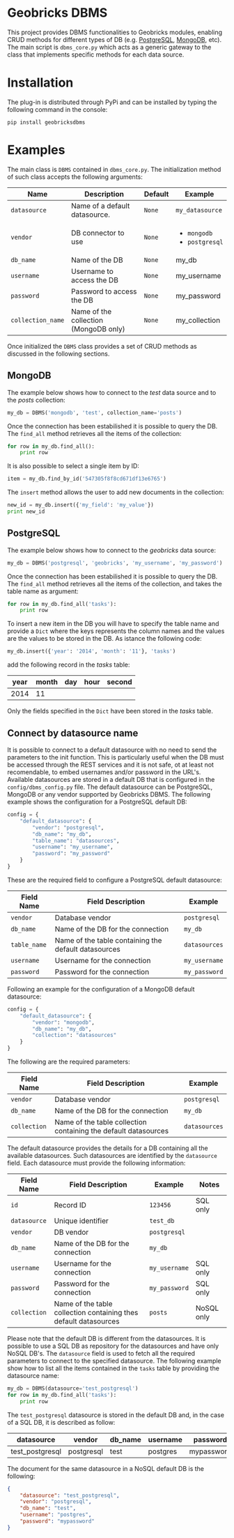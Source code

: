 Geobricks DBMS
==============

This project provides DBMS functionalities to Geobricks modules, enabling CRUD methods for different types of DB (e.g. [PostgreSQL](http://www.postgresql.org/), [MongoDB](http://www.mongodb.org/), etc). The main script is ```dbms_core.py``` which acts as a generic gateway to the class that implements specific methods for each data source.

Installation
============

The plug-in is distributed through PyPi and can be installed by typing the following command in the console:
```
pip install geobricksdbms
```

Examples
========
The main class is ```DBMS``` contained in ```dbms_core.py```. The initialization method of such class accepts the following arguments:

|Name|Description|Default|Example|
|----|-----|-------|-------|
|```datasource```|Name of a default datasource.|```None```|```my_datasource```||
|```vendor```|DB connector to use|```None```|<ul><li>```mongodb```</li><li>```postgresql```</li></ul>|
|```db_name```|Name of the DB|```None```|my_db|
|```username```|Username to access the DB|```None```|my_username|
|```password```|Password to access the DB|```None```|my_password|
|```collection_name```|Name of the collection (MongoDB only)|```None```|my_collection|

Once initialized the ```DBMS``` class provides a set of CRUD methods as discussed in the following sections.

MongoDB
-------
The example below shows how to connect to the _test_ data source and to the _posts_ collection:
```python
my_db = DBMS('mongodb', 'test', collection_name='posts')
```
Once the connection has been estabilished it is possible to query the DB. The ```find_all``` method retrieves all the items of the collection:
```python
for row in my_db.find_all():
    print row
```
It is also possible to select a single item by ID:
```python
item = my_db.find_by_id('547305f8f8cd671df13e6765')
```
The ```insert``` method allows the user to add new documents in the collection:
```python
new_id = my_db.insert({'my_field': 'my_value'})
print new_id
```

PostgreSQL
----------
The example below shows how to connect to the _geobricks_ data source:
```python
my_db = DBMS('postgresql', 'geobricks', 'my_username', 'my_password')
```
Once the connection has been estabilished it is possible to query the DB. The ```find_all``` method retrieves all the items of the collection, and takes the table name as argument:
```python
for row in my_db.find_all('tasks'):
    print row
```
To insert a new item in the DB you will have to specify the table name and provide a ```Dict``` where the keys represents the column names and the values are the values to be stored in the DB. As istance the following code:
```python
my_db.insert({'year': '2014', 'month': '11'}, 'tasks')
```
add the following record in the _tasks_ table:

|year|month|day|hour|second|
|----|-----|---|----|------|
|2014|11||||

Only the fields specified in the ```Dict``` have been stored in the _tasks_ table.

Connect by datasource name
--------------------------
It is possible to connect to a default datasource with no need to send the parameters to the init function. This is particularly useful when the DB must be accessed through the REST services and it is not safe, ot at least not recomendable, to embed usernames and/or password in the URL's. Available datasources are stored in a default DB that is configured in the ```config/dbms_config.py``` file. The default datasource can be PostgreSQL, MongoDB or any vendor supported by Geobricks DBMS. The following example shows the configuration for a PostgreSQL default DB:
```python
config = {
    "default_datasource": {
        "vendor": "postgresql",
        "db_name": "my_db",
        "table_name": "datasources",
        "username": "my_username",
        "password": "my_password"
    }
}
```
These are the required field to configure a PostgreSQL default datasource:

|Field Name|Field Description|Example|
|----------|-----------------|-------|
|```vendor```|Database vendor|```postgresql```|
|```db_name```|Name of the DB for the connection|```my_db```|
|```table_name```|Name of the table containing the default datasources|```datasources```|
|```username```|Username for the connection|```my_username```|
|```password```|Password for the connection|```my_password```|

Following an example for the configuration of a MongoDB default datasource:
```python
config = {
    "default_datasource": {
        "vendor": "mongodb",
        "db_name": "my_db",
        "collection": "datasources"
    }
}
```
The following are the required parameters:

|Field Name|Field Description|Example|
|----------|-----------------|-------|
|```vendor```|Database vendor|```postgresql```|
|```db_name```|Name of the DB for the connection|```my_db```|
|```collection```|Name of the table collection containing the default datasources|```datasources```|

The default datasource provides the details for a DB containing all the available datasources. Such datasources are identified by the ```datasource``` field. Each datasource must provide the following information:

|Field Name|Field Description|Example|Notes|
|----------|-----------------|-------|-----|
|```id```|Record ID|```123456```|SQL only|
|```datasource```|Unique identifier|```test_db```||
|```vendor```|DB vendor|```postgresql```||
|```db_name```|Name of the DB for the connection|```my_db```||
|```username```|Username for the connection|```my_username```|SQL only|
|```password```|Password for the connection|```my_password```|SQL only|
|```collection```|Name of the table collection containing thes default datasources|```posts```|NoSQL only|

Please note that the default DB is different from the datasources. It is possible to use a SQL DB as repository for the datasources and have only NoSQL DB's. The ```datasource``` field is used to fetch all the required parameters to connect to the specified datasource. The following example show how to list all the items contained in the ```tasks``` table by providing the datasource name:
```python
my_db = DBMS(datasource='test_postgresql')
for row in my_db.find_all('tasks'):
    print row
```
The ```test_postgresql``` datasource is stored in the default DB and, in the case of a SQL DB, it is described as follow:

|datasource|vendor|db_name|username|password|collection|
|----------|------|-------|--------|--------|----------|
|test_postgresql|postgresql|test|postgres|mypassword|```null```|

The document for the same datasource in a NoSQL default DB is the following:

```json
{
    "datasource": "test_postgresql",
    "vendor": "postgresql",
    "db_name": "test",
    "username": "postgres",
    "password": "mypassword"
}
```
